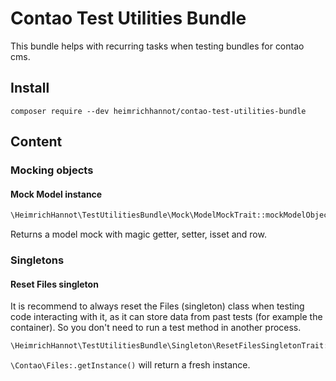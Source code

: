 # Contao Test Utilities Bundle

This bundle helps with recurring tasks when testing bundles for contao cms.

## Install

```
composer require --dev heimrichhannot/contao-test-utilities-bundle
```

## Content

### Mocking objects

#### Mock Model instance

```php
\HeimrichHannot\TestUtilitiesBundle\Mock\ModelMockTrait::mockModelObject()
```

Returns a model mock with magic getter, setter, isset and row.

### Singletons

#### Reset Files singleton

It is recommend to always reset the Files (singleton) class when testing code interacting with it, as it can store data from past tests (for example the container). So you don't need to run a test method in another process.

```php
\HeimrichHannot\TestUtilitiesBundle\Singleton\ResetFilesSingletonTrait::resetFileSingletonInstance()
```
`\Contao\Files:.getInstance()` will return a fresh instance.
